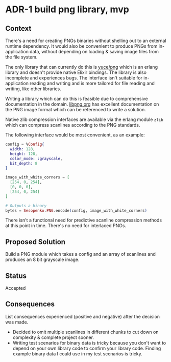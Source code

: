 # ADR-1 build png library, mvp

## Context

There's a need for creating PNGs binaries without shelling out to an external runtime dependency.  It would also be convenient to produce PNGs from in-application data, without depending on loading & saving image files from the file system.

The only library that can currently do this is [yuce/png](https://github.com/yuce/png) which is an erlang library and doesn't provide native Elixir bindings.  The library is also incomplete and experiences bugs. The interface isn't suitable for in-application reading and writing and is more tailored for file reading and writing, like other libraries.

Writing a library which can do this is feasible due to comprehensive documentation in the domain.  [libpng.org](http://www.libpng.org/) has excellent documentation on the PNG image format which can be referenced to write a solution.

Native zlib compression interfaces are available via the erlang module `zlib` which can compress scanlines according to the PNG standards.

The following interface would be most convenient, as an example:

```elixir
config = %Config{
  width: 128,
  height: 128,
  color_mode: :grayscale,
  bit_depth: 8
}

image_with_white_corners = [
  [254, 0, 254],
  [0, 0, 0],
  [254, 0, 254]
]

# Outputs a binary
bytes = Sesopenko.PNG.encode(config, image_with_white_corners)
```

There isn't a functional need for predictive scanline compression methods at this point in time.  There's no need for interlaced PNGs.

## Proposed Solution

Build a PNG module which takes a config and an array of scanlines and produces an 8 bit grayscale image.

## Status

Accepted

## Consequences

List consequences experienced (positive and negative) after the decision was made.

* Decided to omit multiple scanlines in different chunks to cut down on complexity & complete project sooner.
* Writing test scenarios for binary data is tricky because you don't want to depend on your own library code to confirm your library code.  Finding example binary data I could use in my test scenarios is tricky.